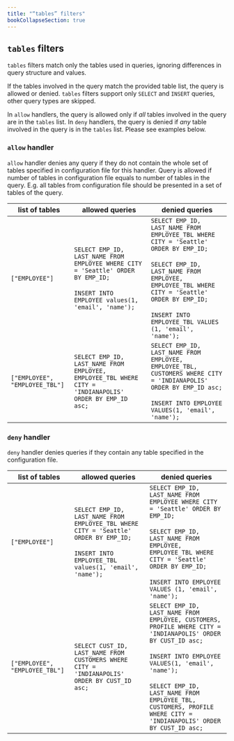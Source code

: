 ```yaml
---
title: "“tables” filters"
bookCollapseSection: true
---
```


## `tables` filters

`tables` filters match only the tables used in queries, ignoring differences in query structure and values.

If the tables involved in the query match the provided table list, the query is allowed or denied.
`tables` filters support only `SELECT` and `INSERT` queries, other query types are skipped.

In `allow` handlers, the query is allowed only if *all* tables involved in the query are in the `tables` list.
In `deny` handlers, the query is denied if *any* table involved in the query is in the `tables` list.
Please see examples below.

### `allow` handler

`allow` handler denies any query if they do not contain the whole set of tables specified in configuration file for this handler. Query is allowed if number of tables in configuration file equals to number of tables in the query. E.g. all tables from configuration file should be presented in a set of tables of the query.

| list of tables | allowed queries | denied queries |
| ------- | ------- | ------- |
| `["EMPLOYEE"]` | `SELECT EMP_ID, LAST_NAME FROM EMPLOYEE WHERE CITY = 'Seattle' ORDER BY EMP_ID;`<br/><br/>`INSERT INTO EMPLOYEE values(1, 'email', 'name');` | `SELECT EMP_ID, LAST_NAME FROM EMPLOYEE_TBL WHERE CITY = 'Seattle' ORDER BY EMP_ID;`<br/><br/>`SELECT EMP_ID, LAST_NAME FROM EMPLOYEE, EMPLOYEE_TBL WHERE CITY = 'Seattle' ORDER BY EMP_ID;`<br/><br/>`INSERT INTO EMPLOYEE_TBL VALUES (1, 'email', 'name');`
| `["EMPLOYEE", "EMPLOYEE_TBL"]` | `SELECT EMP_ID, LAST_NAME FROM EMPLOYEE, EMPLOYEE_TBL WHERE CITY = 'INDIANAPOLIS' ORDER BY EMP_ID asc;` | `SELECT EMP_ID, LAST_NAME FROM EMPLOYEE, EMPLOYEE_TBL, CUSTOMERS WHERE CITY = 'INDIANAPOLIS' ORDER BY EMP_ID asc;`<br/><br/>`INSERT INTO EMPLOYEE VALUES(1, 'email', 'name');`

### `deny` handler

`deny` handler denies queries if they contain any table specified in the configuration file.

| list of tables | allowed queries | denied queries |
| ------- | ------- | ------- |
| `["EMPLOYEE"]` | `SELECT EMP_ID, LAST_NAME FROM EMPLOYEE_TBL WHERE CITY = 'Seattle' ORDER BY EMP_ID;`<br/><br/>`INSERT INTO EMPLOYEE_TBL values(1, 'email', 'name');` | `SELECT EMP_ID, LAST_NAME FROM EMPLOYEE WHERE CITY = 'Seattle' ORDER BY EMP_ID;`<br/><br/>`SELECT EMP_ID, LAST_NAME FROM EMPLOYEE, EMPLOYEE_TBL WHERE CITY = 'Seattle' ORDER BY EMP_ID;`<br/><br/>`INSERT INTO EMPLOYEE VALUES (1, 'email', 'name');`
| `["EMPLOYEE", "EMPLOYEE_TBL"]` | `SELECT CUST_ID, LAST_NAME FROM CUSTOMERS WHERE CITY = 'INDIANAPOLIS' ORDER BY CUST_ID asc;` | `SELECT EMP_ID, LAST_NAME FROM EMPLOYEE, CUSTOMERS, PROFILE WHERE CITY = 'INDIANAPOLIS' ORDER BY CUST_ID asc;`<br/><br/>`INSERT INTO EMPLOYEE VALUES(1, 'email', 'name');` <br/><br/>`SELECT EMP_ID, LAST_NAME FROM EMPLOYEE_TBL, CUSTOMERS, PROFILE WHERE CITY = 'INDIANAPOLIS' ORDER BY CUST_ID asc;`
